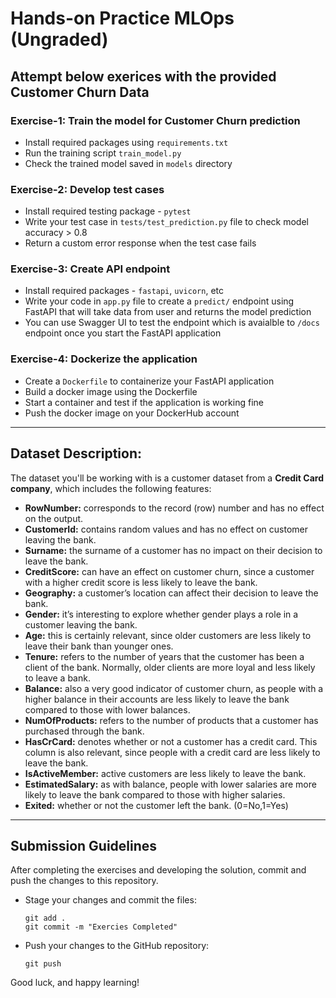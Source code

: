 # Hands-on Practice MLOps (Ungraded)

## Attempt below exerices with the provided Customer Churn Data

### Exercise-1: Train the model for Customer Churn prediction

- Install required packages using `requirements.txt`
- Run the training script `train_model.py`
- Check the trained model saved in `models` directory

### Exercise-2: Develop test cases

- Install required testing package - `pytest`
- Write your test case in `tests/test_prediction.py` file to check model accuracy > 0.8
- Return a custom error response when the test case fails

### Exercise-3: Create API endpoint

- Install required packages - `fastapi`, `uvicorn`, etc
- Write your code in `app.py` file to create a `predict/` endpoint using FastAPI that will take data from user and returns the model prediction
- You can use Swagger UI to test the endpoint which is avaialble to `/docs` endpoint once you start the FastAPI application

### Exercise-4: Dockerize the application

- Create a `Dockerfile` to containerize your FastAPI application
- Build a docker image using the Dockerfile
- Start a container and test if the application is working fine
- Push the docker image on your DockerHub account

---

## Dataset Description:

The dataset you'll be working with is a customer dataset from a **Credit Card company**, which includes the following features:

- **RowNumber:** corresponds to the record (row) number and has no effect on the output.
- **CustomerId:** contains random values and has no effect on customer leaving the bank.
- **Surname:** the surname of a customer has no impact on their decision to leave the bank.
- **CreditScore:** can have an effect on customer churn, since a customer with a higher credit score is less likely to leave the bank.
- **Geography:** a customer’s location can affect their decision to leave the bank.
- **Gender:** it’s interesting to explore whether gender plays a role in a customer leaving the bank.
- **Age:** this is certainly relevant, since older customers are less likely to leave their bank than younger ones.
- **Tenure:** refers to the number of years that the customer has been a client of the bank. Normally, older clients are more loyal and less likely to leave a bank.
- **Balance:** also a very good indicator of customer churn, as people with a higher balance in their accounts are less likely to leave the bank compared to those with lower balances.
- **NumOfProducts:** refers to the number of products that a customer has purchased through the bank.
- **HasCrCard:** denotes whether or not a customer has a credit card. This column is also relevant, since people with a credit card are less likely to leave the bank.
- **IsActiveMember:** active customers are less likely to leave the bank.
- **EstimatedSalary:** as with balance, people with lower salaries are more likely to leave the bank compared to those with higher salaries.
- **Exited:** whether or not the customer left the bank. (0=No,1=Yes)

---

## Submission Guidelines

After completing the exercises and developing the solution, commit and push the changes to this repository. 
  - Stage your changes and commit the files:
    ```
    git add .
    git commit -m "Exercies Completed"
    ```
  - Push your changes to the GitHub repository:
    ```
    git push
    ```

Good luck, and happy learning!
